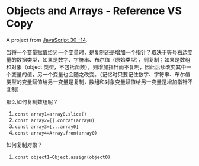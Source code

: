 # Objects and Arrays - Reference VS Copy

A project from [JavaScript 30 -14](https://youtu.be/YnfwDQ5XYF4).

当将一个变量赋值给另一个变量时，是复制还是增加一个指针？取决于等号右边变量的数据类型，如果是数字、字符串、布尔值（原始类型），则复制；如果是数组和对象（object 类型，不包括函数），则增加指针而不复制，因此后续改变其中一个变量的值，另一个变量也会随之改变。（记忆时只要记住数字、字符串、布尔值类型的变量赋值给另一变量是复制，数组和对象变量赋值给另一变量是增加指针不复制）

那么如何复制数组呢？

1. `const array1=array0.slice()`
2. `const array2=[].concat(array0)`
3. `const array3=[...array0]`
4. `const array4=Array.from(array0)`

如何复制对象？

1. `const object1=Object.assign(object0)`

